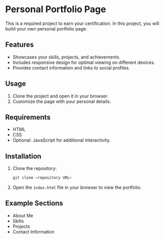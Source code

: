 
# Personal Portfolio Page

This is a required project to earn your certification. In this project, you will build your own personal portfolio page.

## Features  
- Showcases your skills, projects, and achievements.  
- Includes responsive design for optimal viewing on different devices.  
- Provides contact information and links to social profiles.  

## Usage  
1. Clone the project and open it in your browser.  
2. Customize the page with your personal details.  

## Requirements  
- HTML  
- CSS  
- Optional: JavaScript for additional interactivity.  

## Installation  
1. Clone the repository:  
   ```bash
   git clone <repository URL>
   ```  
2. Open the `index.html` file in your browser to view the portfolio.  

## Example Sections  
- About Me  
- Skills  
- Projects  
- Contact Information  

